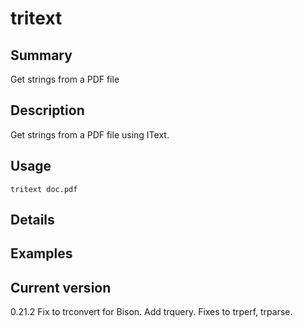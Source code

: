 # tritext

## Summary

Get strings from a PDF file

## Description

Get strings from a PDF file using IText.

## Usage

    tritext doc.pdf

## Details

## Examples

## Current version

0.21.2 Fix to trconvert for Bison. Add trquery. Fixes to trperf, trparse.
